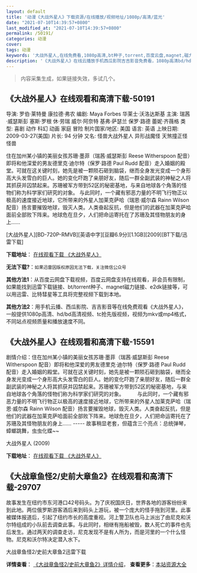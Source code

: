 ```yaml
---
layout: default
title: '动漫《大战外星人》下载资源/在线播放/视频地址/1080p/高清/蓝光'
date: "2021-07-10T14:39:57+0800"
last_modified_at: "2021-07-10T14:39:57+0800"
permalink: /50191/
categories: 动漫
cover:
tags: 动漫
keywords: '大战外星人,在线免费看,1080p高清,bt种子,torrent,百度云盘,magnet,磁力链,迅雷下载资源'
description: '《大战外星人》在线云播放手机西瓜影院吉吉影音免费看，1080p高清bd/hd未删减完整版和tc抢先枪版，mkv/mp4格式，附带bt/torrent种子、magnet/磁力链、百度云盘、网盘资源迅雷下载链接'
---
```


>内容采集生成，如果链接失效，多试几个。


## 《大战外星人》在线观看和高清下载-50191

导演: 罗伯·莱特曼 康拉德·弗农 编剧: Maya Forbes 华莱士·沃洛达斯基 主演: 瑞茜·威瑟斯彭 塞斯·罗根 休·劳瑞 威尔·阿奈特 基弗·萨瑟兰 保罗·路德 蕾妮·齐薇格 类型: 喜剧 动作 科幻 动画 家庭 冒险 制片国家/地区: 美国 语言: 英语 上映日期: 2009-03-27(美国) 片长: 94 分钟 又名: 怪兽大战外星人 异形战魔怪 天煞撞正怪怪兽

住在加州某小镇的美丽女孩苏珊·墨菲（瑞茜·威瑟斯彭 Reese Witherspoon 配音）即将和他深爱的男友德里克·迪尔特（保罗·路德 Paul Rudd 配音）走入婚姻的殿堂。可就在这关键时刻，她先是被一颗陨石砸到脑袋，继而全身发光变成一个身形高大头发雪白的巨人。她的变化吓跑了亲朋好友，随后一群全副武装的神秘之人将其抓获并囚禁起来。苏珊被军方带到52区的秘密基地，与来自地球各个角落的怪物们称为科学家们研究的对象。 与此同时，一个藏有邪恶力量的不明飞行物正以极高的速度接近地球，它所带来的外星人加莱克萨哈（瑞恩·威尔森 Rainn Wilson 配音）扬言要摧毁地球，毁灭人类。人类奋起反抗，但是他们的武器在加莱克萨哈面前全部败下阵来。地球危在旦夕，人们把命运寄托在了苏珊及其怪物朋友的身上……


[大战外星人][BD-720P-RMVB][英语中字][豆瓣6.9分][1.1GB][2009][BT下载/迅雷下载]

**下载地址**： [在线观看下载 《大战外星人》](https://www.btdx8.com/torrent/monsters_vs_aliens_2009.html) 


**无法下载?**：`如果迅雷因版权原因无法下载，关注微信公众号 `

**其他方法1**：从百度云网盘下载视频，百度云网盘支持在线观看，非会员有限制，如果能找到迅雷下载链接、bt/torrent种子、magnet磁力链接、e2dk链接等，可以用迅雷、比特彗星等工具将完整视频下载到本地。

**其他方法2**：用手机云播、西瓜影院、吉吉影音等在线免费观看《大战外星人》，一般提供1080p高清、hd/bd高清视频、tc抢先版视频，视频为mkv或mp4格式，不同站点视频质量和播放速度不同。


## 《大战外星人》在线观看和高清下载-15591

剧情介绍：住在加州某小镇的美丽女孩苏珊·墨菲（瑞茜·威瑟斯彭 Reese Witherspoon 配音）即将和他深爱的男友德里克·迪尔特（保罗·路德 Paul Rudd 配音）走入婚姻的殿堂。可就在这关键时刻，她先是被一颗陨石砸到脑袋，继而全身发光变成一个身形高大头发雪白的巨人。她的变化吓跑了亲朋好友，随后一群全副武装的神秘之人将其抓获并囚禁起来。苏珊被军方带到52区的秘密基地，与来自地球各个角落的怪物们称为科学家们研究的对象。  　　与此同时，一个藏有邪恶力量的不明飞行物正以极高的速度接近地球，它所带来的外星人加莱克萨哈（瑞恩·威尔森 Rainn Wilson 配音）扬言要摧毁地球，毁灭人类。人类奋起反抗，但是他们的武器在加莱克萨哈面前全部败下阵来。地球危在旦夕，人们把命运寄托在了苏珊及其怪物朋友的身上…… ----- 故事稍显老套，但蕴含三个亮点：总统弹琴，蟑螂跳舞，虫虫化蝶~~


大战外星人 (2009)

**下载地址**： [在线观看下载 《大战外星人》](https://www.btbtdy.me/btdy/dy4517.html) 


## 《大战章鱼怪2/史前大章鱼2》在线观看和高清下载-29707

故事发生在纽约市东河港口42号码头。为了庆祝国庆日，世界各地的游客纷纷来到此地。两位俄罗斯游客酒后来到码头上游玩，被一个庞大的怪手拖到河里。此事被媒体报道后，引起了纽约市长的高度重视。河上警卫队也马上派出了由尼克和沃尔特组成的小队前去调查此事。与此同时，相继有拖船被毁，数人死亡的事件也先后发生。通过两天的调查走访，尼克发现不是有人所为，而是河里的一个什么怪物。尼克和沃尔特决定潜入水下。


大战章鱼怪2/史前大章鱼2迅雷下载

**详情查看**： [《大战章鱼怪2/史前大章鱼2》详情介绍](/movie/29707/)， **查看更多**：[本站资源大全](/movie/t/all/)

